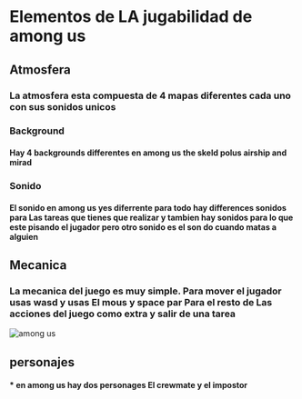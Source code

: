  # Elementos de LA jugabilidad de among us 
 
 ## Atmosfera
 ### La atmosfera esta compuesta de 4 mapas diferentes cada uno con sus sonidos unicos
 
 ### Background
 #### Hay 4 backgrounds differentes en among us the skeld polus airship and mirad
 
 ### Sonido
 #### El sonido en among us yes diferrente para todo hay differences sonidos para Las tareas que tienes que realizar y tambien hay sonidos para lo que este pisando el jugador pero otro sonido es el son do cuando matas a alguien
 
 ## Mecanica
 ### La mecanica del juego es muy simple. Para mover el jugador usas wasd y usas El mous y space par Para el resto de Las acciones  del juego como extra y salir de una tarea
 ![among us](https://user-images.githubusercontent.com/93533166/140083809-9923d548-1740-4d47-8c03-50ba2972b32d.jpg)

## personajes
#### * en among us hay dos personages El crewmate y el impostor

